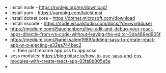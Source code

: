 - install node - https://nodejs.org/en/download/
- install yarn - https://yarnpkg.com/latest.msi
- install dotnet core - https://dotnet.microsoft.com/download
- install vscode - https://code.visualstudio.com/docs/?dv=win64user
- https://medium.com/@auchenberg/live-edit-and-debug-your-react-apps-directly-from-vs-code-without-leaving-the-editor-3da489ed905f
- https://medium.com/@ariel.salem1989/adding-sass-to-create-react-app-w-o-ejecting-e32ea744bec2
  - then just rename app.css to app.scss
- scss modules: https://blog.bitsrc.io/how-to-use-sass-and-css-modules-with-create-react-app-83fa8b805e5e
- 
